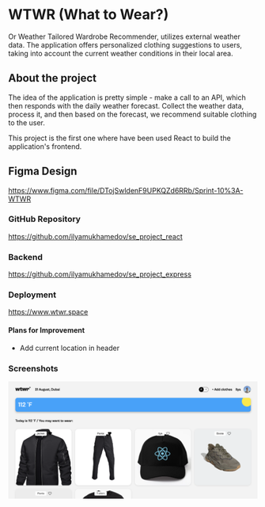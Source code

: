 # WTWR (What to Wear?)

Or Weather Tailored Wardrobe Recommender, utilizes external weather data. The application offers personalized clothing suggestions to users, taking into account the current weather conditions in their local area.

## About the project

The idea of the application is pretty simple - make a call to an API, which then responds with the daily weather forecast. Collect the weather data, process it, and then based on the forecast, we recommend suitable clothing to the user.

This project is the first one where have been used React to build the application's frontend.

## Figma Design

https://www.figma.com/file/DTojSwldenF9UPKQZd6RRb/Sprint-10%3A-WTWR

### GitHub Repository

https://github.com/ilyamukhamedov/se_project_react

### Backend

https://github.com/ilyamukhamedov/se_project_express

### Deployment

https://www.wtwr.space

#### Plans for Improvement

- Add current location in header

### Screenshots

<img src="https://github.com/ilyamukhamedov/se_project_react/blob/main/src/images/Main.png" width="600"/>
